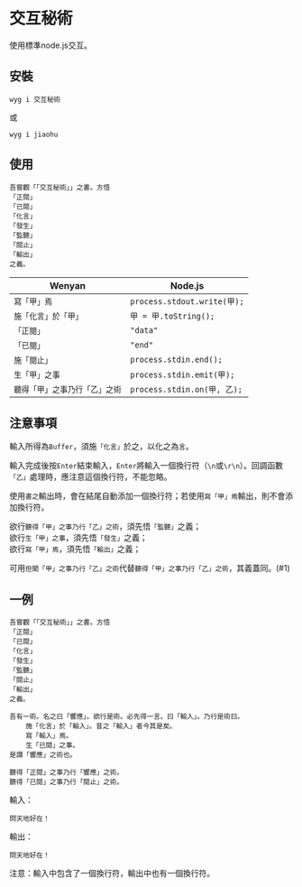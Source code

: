 # 交互秘術
使用標準node.js交互。

## 安裝
```
wyg i 交互秘術
```
或
```
wyg i jiaohu
```

## 使用
```
吾嘗觀「「交互秘術」」之書。方悟
「正閱」
「已閱」
「化言」
「發生」
「監聽」
「閱止」
「輸出」
之義。
```

| Wenyan | Node.js |
| ------ | ------ |
| `寫「甲」焉` | `process.stdout.write(甲);` |
| `施「化言」於「甲」` | `甲 = 甲.toString();` |
| `「正閱」` | `"data"` |
| `「已閱」` | `"end"` |
| `施「閱止」` | `process.stdin.end();` |
| `生「甲」之事` | `process.stdin.emit(甲);` |
| `聽得「甲」之事乃行「乙」之術` | `process.stdin.on(甲, 乙);` |

## 注意事項
輸入所得為`Buffer`，須施`「化言」`於之，以化之為`言`。  

輸入完成後按`Enter`結束輸入，`Enter`將輸入一個換行符（`\n`或`\r\n`）。回調函數`「乙」`處理時，應注意這個換行符，不能忽略。  

使用`書之`輸出時，會在結尾自動添加一個換行符；若使用`寫「甲」焉`輸出，則不會添加換行符。

欲行`聽得「甲」之事乃行「乙」之術`，須先悟`「監聽」`之義；  
欲行`生「甲」之事`，須先悟`「發生」`之義；  
欲行`寫「甲」焉`，須先悟`「輸出」`之義；  

可用`但聞「甲」之事乃行「乙」之術`代替`聽得「甲」之事乃行「乙」之術`，其義蓋同。(#1)

## 一例

```
吾嘗觀「「交互秘術」」之書。方悟
「正閱」
「已閱」
「化言」
「發生」
「監聽」
「閱止」
「輸出」
之義。

吾有一術。名之曰「響應」。欲行是術。必先得一言。曰「輸入」。乃行是術曰。
    施「化言」於「輸入」。昔之「輸入」者今其是矣。
    寫「輸入」焉。
    生「已閱」之事。
是謂「響應」之術也。

聽得「正閱」之事乃行「響應」之術。
聽得「已閱」之事乃行「閱止」之術。
```
輸入：
```
問天地好在！

```
輸出：
```
問天地好在！

```
注意：輸入中包含了一個換行符，輸出中也有一個換行符。
